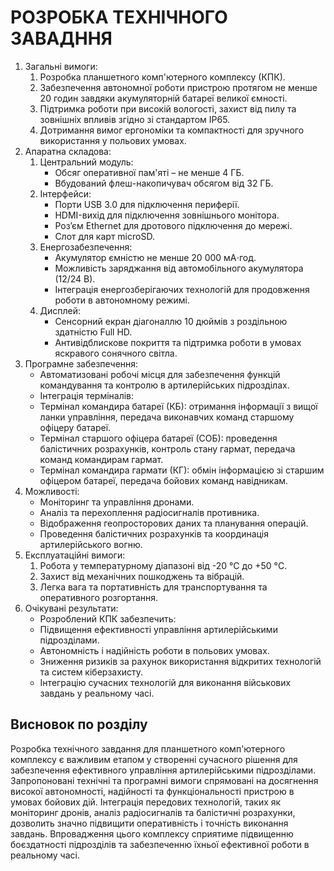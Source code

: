 # РОЗРОБКА ТЕХНІЧНОГО ЗАВАДННЯ

1. Загальні вимоги:
    1. Розробка планшетного комп'ютерного комплексу (КПК).
    2. Забезпечення автономної роботи пристрою протягом не менше 20 годин завдяки акумуляторній батареї великої ємності.
    3. Підтримка роботи при високій вологості, захист від пилу та зовнішніх впливів згідно зі стандартом IP65.
    4. Дотримання вимог ергономіки та компактності для зручного використання у польових умовах.
2. Апаратна складова:
    1. Центральний модуль:
        * Обсяг оперативної пам'яті – не менше 4 ГБ.
        * Вбудований флеш-накопичувач обсягом від 32 ГБ.
    2. Інтерфейси:
        * Порти USB 3.0 для підключення периферії.
        * HDMI-вихід для підключення зовнішнього монітора.
        * Роз’єм Ethernet для дротового підключення до мережі.
        * Слот для карт microSD.
    3. Енергозабезпечення:
        * Акумулятор ємністю не менше 20 000 мА⋅год.
        * Можливість заряджання від автомобільного акумулятора (12/24 В).
        * Інтеграція енергозберігаючих технологій для продовження роботи в автономному режимі.
    4. Дисплей:
        * Сенсорний екран діагоналлю 10 дюймів з роздільною здатністю Full HD.
        * Антивідблискове покриття та підтримка роботи в умовах яскравого сонячного світла.
3. Програмне забезпечення:
    * Автоматизовані робочі місця для забезпечення функцій командування та контролю в артилерійських підрозділах.
    * Інтеграція терміналів:
    * Термінал командира батареї (КБ): отримання інформації з вищої ланки управління, передача виконавчих команд старшому офіцеру батареї.
    * Термінал старшого офіцера батареї (СОБ): проведення балістичних розрахунків, контроль стану гармат, передача команд командирам гармат.
    * Термінал командира гармати (КГ): обмін інформацією зі старшим офіцером батареї, передача бойових команд навідникам.
3. Можливості:
    * Моніторинг та управління дронами.
    * Аналіз та перехоплення радіосигналів противника.
    * Відображення геопросторових даних та планування операцій.
    * Проведення балістичних розрахунків та координація артилерійського вогню.
4. Експлуатаційні вимоги:
    1. Робота у температурному діапазоні від -20 °C до +50 °C.
    2. Захист від механічних пошкоджень та вібрацій.
    3. Легка вага та портативність для транспортування та оперативного розгортання.
5. Очікувані результати:
    * Розроблений КПК забезпечить:
    * Підвищення ефективності управління артилерійськими підрозділами.
    * Автономність і надійність роботи в польових умовах.
    * Зниження ризиків за рахунок використання відкритих технологій та систем кіберзахисту.
    * Інтеграцію сучасних технологій для виконання військових завдань у реальному часі.

## Висновок по розділу

Розробка технічного завдання для планшетного комп'ютерного комплексу є важливим етапом у створенні сучасного рішення для забезпечення ефективного управління артилерійськими підрозділами. Запропоновані технічні та програмні вимоги спрямовані на досягнення високої автономності, надійності та функціональності пристрою в умовах бойових дій. Інтеграція передових технологій, таких як моніторинг дронів, аналіз радіосигналів та балістичні розрахунки, дозволить значно підвищити оперативність і точність виконання завдань. Впровадження цього комплексу сприятиме підвищенню боєздатності підрозділів та забезпеченню їхньої ефективної роботи в реальному часі.